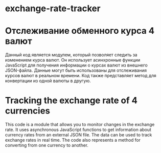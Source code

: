 # exchange-rate-tracker

# Отслеживание обменного курса 4 валют
Данный код является модулем, который позволяет следить за изменением курса валют. Он использует асинхронные функции JavaScript для получения информации о курсах валют из внешнего JSON-файла. Данные могут быть использованы для отслеживания курсов валют в реальном времени. Код также представляет метод для конвертации из одной валюты в другую.

# Tracking the exchange rate of 4 currencies
This code is a module that allows you to monitor changes in the exchange rate. It uses asynchronous JavaScript functions to get information about currency rates from an external JSON file. The data can be used to track exchange rates in real time. The code also represents a method for converting from one currency to another.

